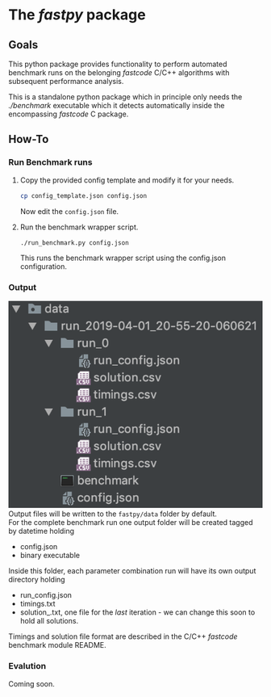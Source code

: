 # The **_fastpy_** package

## Goals
This python package provides functionality to perform automated benchmark runs 
on the belonging _fastcode_ C/C++ algorithms with subsequent performance analysis. 

This is a standalone python package which in principle only needs the _./benchmark_ executable
which it detects automatically inside the encompassing _fastcode_ C package.

## How-To

### Run Benchmark runs
1) Copy the provided config template and modify it for your needs.
    ```bash
    cp config_template.json config.json
    ```
    Now edit the ```config.json``` file.

2) Run the benchmark wrapper script.
    ```bash
    ./run_benchmark.py config.json
    ```
    This runs the benchmark wrapper script using the config.json configuration.

### Output

![Alt text](output_struct.png?raw=true)  
Output files will be written to the ```fastpy/data``` folder by default.  
For the complete benchmark run one output folder will be created tagged by datetime holding
- config.json
- binary executable

Inside this folder, each parameter combination run will have its own output directory holding
- run_config.json
- timings.txt
- solution_.txt, one file for the _last_ iteration - we can change this soon to hold all solutions.

Timings and solution file format are described in the C/C++ _fastcode_ benchmark module README.

### Evalution

Coming soon.